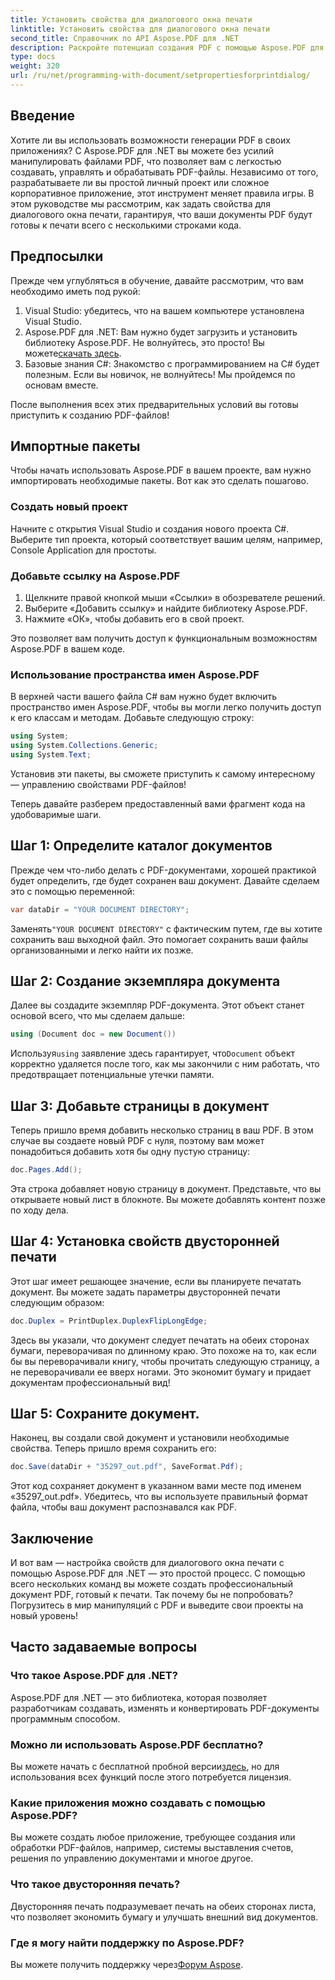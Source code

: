 ```yaml
---
title: Установить свойства для диалогового окна печати
linktitle: Установить свойства для диалогового окна печати
second_title: Справочник по API Aspose.PDF для .NET
description: Раскройте потенциал создания PDF с помощью Aspose.PDF для .NET. Это руководство поможет вам настроить свойства печати без усилий.
type: docs
weight: 320
url: /ru/net/programming-with-document/setpropertiesforprintdialog/
---
```

## Введение

Хотите ли вы использовать возможности генерации PDF в своих приложениях? С Aspose.PDF для .NET вы можете без усилий манипулировать файлами PDF, что позволяет вам с легкостью создавать, управлять и обрабатывать PDF-файлы. Независимо от того, разрабатываете ли вы простой личный проект или сложное корпоративное приложение, этот инструмент меняет правила игры. В этом руководстве мы рассмотрим, как задать свойства для диалогового окна печати, гарантируя, что ваши документы PDF будут готовы к печати всего с несколькими строками кода.

## Предпосылки

Прежде чем углубляться в обучение, давайте рассмотрим, что вам необходимо иметь под рукой:

1. Visual Studio: убедитесь, что на вашем компьютере установлена Visual Studio.
2.  Aspose.PDF для .NET: Вам нужно будет загрузить и установить библиотеку Aspose.PDF. Не волнуйтесь, это просто! Вы можете[скачать здесь](https://releases.aspose.com/pdf/net/).
3. Базовые знания C#: Знакомство с программированием на C# будет полезным. Если вы новичок, не волнуйтесь! Мы пройдемся по основам вместе. 

После выполнения всех этих предварительных условий вы готовы приступить к созданию PDF-файлов!

## Импортные пакеты

Чтобы начать использовать Aspose.PDF в вашем проекте, вам нужно импортировать необходимые пакеты. Вот как это сделать пошагово.

### Создать новый проект

Начните с открытия Visual Studio и создания нового проекта C#. Выберите тип проекта, который соответствует вашим целям, например, Console Application для простоты.

### Добавьте ссылку на Aspose.PDF

1. Щелкните правой кнопкой мыши «Ссылки» в обозревателе решений.
2. Выберите «Добавить ссылку» и найдите библиотеку Aspose.PDF.
3. Нажмите «ОК», чтобы добавить его в свой проект.

Это позволяет вам получить доступ к функциональным возможностям Aspose.PDF в вашем коде.

### Использование пространства имен Aspose.PDF

В верхней части вашего файла C# вам нужно будет включить пространство имен Aspose.PDF, чтобы вы могли легко получить доступ к его классам и методам. Добавьте следующую строку:

```csharp
using System;
using System.Collections.Generic;
using System.Text;
```

Установив эти пакеты, вы сможете приступить к самому интересному — управлению свойствами PDF-файлов!

Теперь давайте разберем предоставленный вами фрагмент кода на удобоваримые шаги.

## Шаг 1: Определите каталог документов

Прежде чем что-либо делать с PDF-документами, хорошей практикой будет определить, где будет сохранен ваш документ. Давайте сделаем это с помощью переменной:

```csharp
var dataDir = "YOUR DOCUMENT DIRECTORY";
```
 Заменять`"YOUR DOCUMENT DIRECTORY"` с фактическим путем, где вы хотите сохранить ваш выходной файл. Это помогает сохранить ваши файлы организованными и легко найти их позже.

## Шаг 2: Создание экземпляра документа

Далее вы создадите экземпляр PDF-документа. Этот объект станет основой всего, что мы сделаем дальше:

```csharp
using (Document doc = new Document())
```

 Используя`using` заявление здесь гарантирует, что`Document` объект корректно удаляется после того, как мы закончили с ним работать, что предотвращает потенциальные утечки памяти.

## Шаг 3: Добавьте страницы в документ

Теперь пришло время добавить несколько страниц в ваш PDF. В этом случае вы создаете новый PDF с нуля, поэтому вам может понадобиться добавить хотя бы одну пустую страницу:

```csharp
doc.Pages.Add();
```

Эта строка добавляет новую страницу в документ. Представьте, что вы открываете новый лист в блокноте. Вы можете добавлять контент позже по ходу дела.

## Шаг 4: Установка свойств двусторонней печати

Этот шаг имеет решающее значение, если вы планируете печатать документ. Вы можете задать параметры двусторонней печати следующим образом:

```csharp
doc.Duplex = PrintDuplex.DuplexFlipLongEdge;
```

Здесь вы указали, что документ следует печатать на обеих сторонах бумаги, переворачивая по длинному краю. Это похоже на то, как если бы вы переворачивали книгу, чтобы прочитать следующую страницу, а не переворачивали ее вверх ногами. Это экономит бумагу и придает документам профессиональный вид!

## Шаг 5: Сохраните документ.

Наконец, вы создали свой документ и установили необходимые свойства. Теперь пришло время сохранить его:

```csharp
doc.Save(dataDir + "35297_out.pdf", SaveFormat.Pdf);
```

Этот код сохраняет документ в указанном вами месте под именем «35297_out.pdf». Убедитесь, что вы используете правильный формат файла, чтобы ваш документ распознавался как PDF.

## Заключение

И вот вам — настройка свойств для диалогового окна печати с помощью Aspose.PDF для .NET — это простой процесс. С помощью всего нескольких команд вы можете создать профессиональный документ PDF, готовый к печати. Так почему бы не попробовать? Погрузитесь в мир манипуляций с PDF и выведите свои проекты на новый уровень!

## Часто задаваемые вопросы

### Что такое Aspose.PDF для .NET?
Aspose.PDF для .NET — это библиотека, которая позволяет разработчикам создавать, изменять и конвертировать PDF-документы программным способом.

### Можно ли использовать Aspose.PDF бесплатно?
 Вы можете начать с бесплатной пробной версии[здесь](https://releases.aspose.com/), но для использования всех функций после этого потребуется лицензия.

### Какие приложения можно создавать с помощью Aspose.PDF?
Вы можете создать любое приложение, требующее создания или обработки PDF-файлов, например, системы выставления счетов, решения по управлению документами и многое другое.

### Что такое двусторонняя печать?
Двусторонняя печать подразумевает печать на обеих сторонах листа, что позволяет экономить бумагу и улучшать внешний вид документов.

### Где я могу найти поддержку по Aspose.PDF?
 Вы можете получить поддержку через[Форум Aspose](https://forum.aspose.com/c/pdf/10).